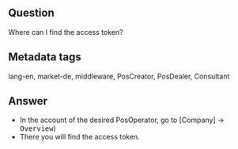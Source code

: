 ## Question

Where can I find the access token?

## Metadata tags

lang-en, market-de, middleware, PosCreator, PosDealer, Consultant

## Answer

* In the account of the desired PosOperator, go to
[Company] &rarr; <kbd>Overview</kbd>)
* There you will find the access token.